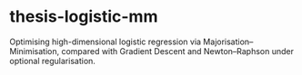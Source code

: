 # thesis-logistic-mm
Optimising high-dimensional logistic regression via Majorisation–Minimisation, compared with Gradient Descent and Newton–Raphson under optional regularisation.
